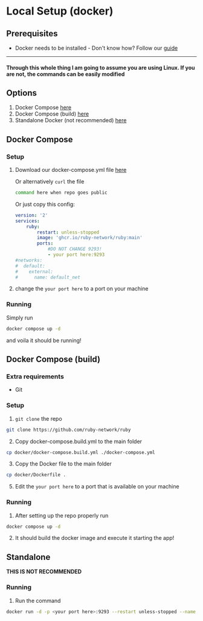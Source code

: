 # Local Setup (docker)

## Prerequisites

- Docker needs to be installed - Don't know how? Follow our [guide](./docker-install.md)

---
#### Through this whole thing I am going to assume you are using Linux. If you are not, the commands can be easily modified


## Options

1. Docker Compose [here](#docker-compose)
2. Docker Compose (build) [here](#docker-compose-build)
3. Standalone Docker (not recommended) [here](#standalone)

## Docker Compose

### Setup

1. Download our docker-compose.yml file [here](https://github.com/Ruby-Network/ruby-v3/blob/main/docker/docker-compose.yml)

    Or alternatively `curl` the file
    ```bash
    command here when repo goes public
    ```

    Or just copy this config:
    ```yml
    version: '2'
    services:
        ruby:
            restart: unless-stopped
            image: 'ghcr.io/ruby-network/ruby:main'
            ports:
                #DO NOT CHANGE 9293!
                - your port here:9293
    #networks:
    #  default:
    #    external:
    #      name: default_net
    ```
2. change the `your port here` to a port on your machine

### Running

Simply run 

```bash 
docker compose up -d
```

and voila it should be running!

## Docker Compose (build)

### Extra requirements
- Git 

### Setup 

1. `git clone` the repo 
```bash 
git clone https://github.com/ruby-network/ruby
```
2. Copy docker-compose.build.yml to the main folder
```bash 
cp docker/docker-compose.build.yml ./docker-compose.yml
```
3. Copy the Docker file to the main folder 
```bash 
cp docker/Dockerfile .
```
5. Edit the `your port here` to a port that is available on your machine 

### Running 

1. After setting up the repo properly run 
```bash 
docker compose up -d
```

2. It should build the docker image and execute it starting the app!

## Standalone 

**THIS IS NOT RECOMMENDED**

### Running 

1. Run the command 
```bash
docker run -d -p <your port here>:9293 --restart unless-stopped --name ruby ghcr.io/ruby-network/ruby
```
